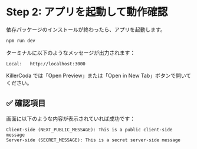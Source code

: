 # Step 2: アプリを起動して動作確認

依存パッケージのインストールが終わったら、アプリを起動します。

```bash
npm run dev
```

ターミナルに以下のようなメッセージが出力されます：

```
Local:   http://localhost:3000
```

KillerCoda では「Open Preview」または「Open in New Tab」ボタンで開いてください。

## ✅ 確認項目

画面に以下のような内容が表示されていれば成功です：

```
Client-side (NEXT_PUBLIC_MESSAGE): This is a public client-side message
Server-side (SECRET_MESSAGE): This is a secret server-side message
```
